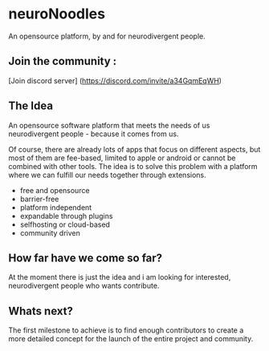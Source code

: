 # neuroNoodles
An opensource platform, by and for neurodivergent people. 

## Join the community : 
[Join discord server] (https://discord.com/invite/a34GqmEqWH) 

## The Idea
An opensource software platform that meets the needs of us neurodivergent people - because it comes from us. 

Of course, there are already lots of apps that focus on different aspects, but most of them are fee-based, limited to apple or android or cannot be combined with other tools. The idea is to solve this problem with a platform where we can fulfill our needs together through extensions. 

* free and opensource
* barrier-free
* platform independent
* expandable through plugins
* selfhosting or cloud-based 
* community driven

## How far have we come so far? 
At the moment there is just the idea and i am looking for interested, neurodivergent people who wants contribute. 

## Whats next? 
The first milestone to achieve is to find enough contributors to create a more detailed concept for the launch of the entire project and community. 
